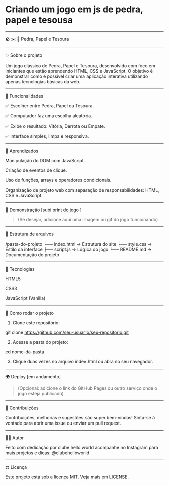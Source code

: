 # Criando um jogo em js de pedra, papel e tesousa 

---

🪨 ✂️ 📄 Pedra, Papel e Tesoura

    


---

✨ Sobre o projeto

Um jogo clássico de Pedra, Papel e Tesoura, desenvolvido com foco em iniciantes que estão aprendendo HTML, CSS e JavaScript. O objetivo é demonstrar como é possível criar uma aplicação interativa utilizando apenas tecnologias básicas da web.


---

🚀 Funcionalidades

✅ Escolher entre Pedra, Papel ou Tesoura.

✅ Computador faz uma escolha aleatória.

✅ Exibe o resultado: Vitória, Derrota ou Empate.

✅ Interface simples, limpa e responsiva.



---

🧠 Aprendizados

Manipulação do DOM com JavaScript.

Criação de eventos de clique.

Uso de funções, arrays e operadores condicionais.

Organização de projeto web com separação de responsabilidades: HTML, CSS e JavaScript.



---

📸 Demonstração [subi print do jogo ]

> (Se desejar, adicione aqui uma imagem ou gif do jogo funcionando)




---

📂 Estrutura de arquivos

/pasta-do-projeto
├── index.html        → Estrutura do site
├── style.css         → Estilo da interface
├── script.js         → Lógica do jogo
└── README.md         → Documentação do projeto


---

🔧 Tecnologias

HTML5

CSS3

JavaScript (Vanilla)



---

🚀 Como rodar o projeto

1. Clone este repositório:



git clone https://github.com/seu-usuario/seu-repositorio.git

2. Acesse a pasta do projeto:



cd nome-da-pasta

3. Clique duas vezes no arquivo index.html ou abra no seu navegador.




---

🌍 Deploy [em andamento]

> (Opcional: adicione o link do GitHub Pages ou outro serviço onde o jogo esteja publicado)




---

🤝 Contribuições

Contribuições, melhorias e sugestões são super bem-vindas!
Sinta-se à vontade para abrir uma issue ou enviar um pull request.


---

🧑‍💻 Autor

Feito com dedicação por clube hello world acompanhe no Instagram para mais projetos e dicas: @clubehelloworld


---

⚖️ Licença

Este projeto está sob a licença MIT.
Veja mais em LICENSE.



